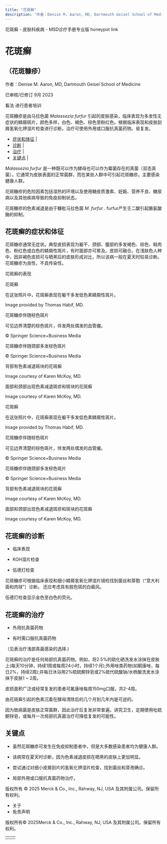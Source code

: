 ```yaml
---
title: "花斑癣"
description: "作者：Denise M. Aaron, MD, Dartmouth Geisel School of Medicine"
---
```


﻿花斑癣 \- 皮肤科疾病 \- MSD诊疗手册专业版 honeypot link

# 花斑癣

## （花斑糠疹）

作者：Denise M. Aaron, MD, Dartmouth Geisel School of Medicine

已审核/已修订 9月 2023

看法 进行患者培训

花斑糠疹是由马拉色菌 _Malassezia furfur_ 引起的皮肤感染，临床表现为多发性无症状的鳞屑斑片，颜色多样，白色、褐色、棕色至粉红色。根据临床表现和皮肤刮屑氢氧化钾湿片检查进行诊断。治疗可使用外用或口服抗真菌药物。易复发。

- [症状和体征](#症状和体征_v964824_zh) \|
- [诊断](#诊断_v964828_zh) \|
- [治疗](#治疗_v964839_zh) \|
- [关键点](#关键点_v8369820_zh) \|

_Malassezia furfur_ 是一种既可以作为酵母也可以作为霉菌存在的真菌（双态真菌）。它通常为皮肤表面的正常菌群，而在某些人群中可引起花斑糠疹。主要感染健康人群。

花斑糠疹的危险因素包括湿热的环境以及使用糖皮质激素、妊娠、营养不良、糖尿病以及其他疾病导致的免疫抑制状态。

花斑糠疹的色素减退是由于糠秕马拉色菌 _M. furfur_ . furfur产生壬二酸引起酪氨酸酶的抑制。

## 花斑癣的症状和体征

花斑糠疹通常无症状。典型皮损表现为躯干、颈部、腹部的多发褐色、棕色、鲑肉色、粉红色或白色的鳞屑性斑片，有时面部亦可累及。皮损可融合。在浅肤色人种中，因非褐色皮损可与晒黑后的皮肤形成对比，所以该病一般在夏天时较易诊断。花斑糠疹为良性，不具传染性。

花斑癣的表现



花斑癣

在这张照片中，花斑癣表现在躯干多发低色素鳞屑性斑片。

Image provided by Thomas Habif, MD.



花斑糠疹伴随棕色斑片

可见边界清楚的棕色斑片，伴发两处偶发的血管瘤。

© Springer Science+Business Media



花斑糠疹伴随颈部多发棕色斑片

© Springer Science+Business Media



背部有色素减退斑块的花斑癣

Image courtesy of Karen McKoy, MD.



面部和颈部出现色素减退斑疹和斑块的花斑癣

Image courtesy of Karen McKoy, MD.



花斑癣

在这张照片中，花斑癣表现在躯干多发低色素鳞屑性斑片。

Image provided by Thomas Habif, MD.



花斑糠疹伴随棕色斑片

可见边界清楚的棕色斑片，伴发两处偶发的血管瘤。

© Springer Science+Business Media



花斑糠疹伴随颈部多发棕色斑片

© Springer Science+Business Media



背部有色素减退斑块的花斑癣

Image courtesy of Karen McKoy, MD.



面部和颈部出现色素减退斑疹和斑块的花斑癣

Image courtesy of Karen McKoy, MD.

## 花斑癣的诊断

- 临床表现

- KOH湿片检查

- 伍德灯检查


花斑糠疹可根据临床表现和细小鳞屑氢氧化钾湿片镜检找到菌丝和芽胞（“意大利面和肉球”）诊断。 还应考虑具有脱色斑的白癜风。

伍德灯检查显示金色至白色的荧光。

## 花斑癣的治疗

- 外用抗真菌药物

- 有时需口服抗真菌药物


（见表治疗浅部真菌感染的选择.)

花斑癣的治疗是任何局部抗真菌药物。例如，将2.5%的硫化硒洗发水涂抹在皮肤上(每天10分钟，持续1周或每周24小时，持续1个月);外用唑类药物(如酮康唑，每日2%，持续2周);并每日沐浴用2%硫硫酮锌皂或2%硫代硫酸钠/水杨酸洗发水涂抹于皮肤1 ~ 2周。

皮损面积广泛或经常复发的患者可氟康唑每周150mg口服，共2-4周。

由花斑癣引起的色素沉着在酵母清除后的几个月到几年内是可逆的。

因为致病菌是皮肤正常菌群，因此治疗后复发非常普遍。讲究卫生，定期使用吡硫酮锌皂，或每月一次局部抗真菌治疗可降低复发的可能性。

## 关键点

- 虽然花斑糠疹可发生在免疫抑制患者中，但是大多数感染患者均为健康人群。

- 该病常在夏天时诊断，因为色素减退皮损在晒黑的皮肤上更加明显。

- 尝试通过对细小皮屑刮片的氢氧化钾湿片检查，找到菌丝和芽孢确诊。

- 局部外用或口服抗真菌药物治疗。




版权所有 © 2025
Merck & Co., Inc., Rahway, NJ, USA 及其附属公司。保留所有权利。

- 关于
- 免责声明

版权所有© 2025Merck & Co., Inc., Rahway, NJ, USA 及其附属公司。保留所有权利。

|     |     |
| --- | --- |
|  |  |
